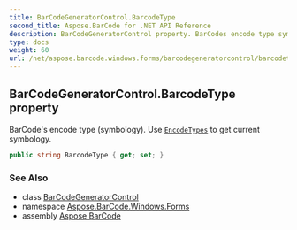 ```yaml
---
title: BarCodeGeneratorControl.BarcodeType
second_title: Aspose.BarCode for .NET API Reference
description: BarCodeGeneratorControl property. BarCodes encode type symbology. Use EncodeTypes to get current symbology
type: docs
weight: 60
url: /net/aspose.barcode.windows.forms/barcodegeneratorcontrol/barcodetype/
---
```

## BarCodeGeneratorControl.BarcodeType property

BarCode's encode type (symbology). Use [`EncodeTypes`](../../../aspose.barcode.generation/encodetypes/) to get current symbology.

```csharp
public string BarcodeType { get; set; }
```

### See Also

* class [BarCodeGeneratorControl](../)
* namespace [Aspose.BarCode.Windows.Forms](../../barcodegeneratorcontrol/)
* assembly [Aspose.BarCode](../../../)


